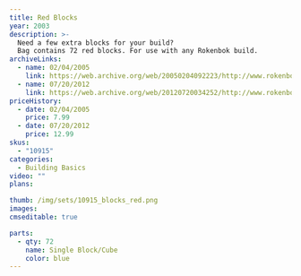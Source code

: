```yaml
---
title: Red Blocks
year: 2003
description: >-
  Need a few extra blocks for your build?
  Bag contains 72 red blocks. For use with any Rokenbok build.
archiveLinks:
  - name: 02/04/2005
    link: https://web.archive.org/web/20050204092223/http://www.rokenbok.com/catalog/pd_bb_10915.html
  - name: 07/20/2012
    link: https://web.archive.org/web/20120720034252/http://www.rokenbok.com/estore/construction/block-set-red
priceHistory:
  - date: 02/04/2005
    price: 7.99
  - date: 07/20/2012
    price: 12.99
skus:
  - "10915"
categories: 
  - Building Basics
video: ""
plans:

thumb: /img/sets/10915_blocks_red.png
images:
cmseditable: true

parts:
  - qty: 72
    name: Single Block/Cube
    color: blue
---
```

